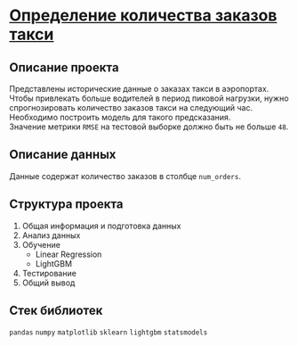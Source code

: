# [Определение количества заказов такси](https://github.com/borisenko-ru/practicum_ds_data/blob/main/12_Taxi_Orders_Prediction_project/12_Taxi_Orders_Prediction_project.ipynb)

## Описание проекта

Представлены исторические данные о заказах такси в аэропортах. Чтобы привлекать больше водителей в период пиковой нагрузки, нужно спрогнозировать количество заказов такси на следующий час. Необходимо построить модель для такого предсказания. \
Значение метрики `RMSE` на тестовой выборке должно быть не больше `48`.

## Описание данных

Данные содержат количество заказов в столбце `num_orders`.

## Структура проекта

1. Общая информация и подготовка данных
2. Анализ данных
3. Обучение
    - Linear Regression
    - LightGBM
4. Тестирование
5. Общий вывод

## Стек библиотек
`pandas` `numpy` `matplotlib` `sklearn` `lightgbm` `statsmodels`
